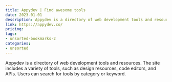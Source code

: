 ```yaml
---
title: Appydev | Find awesome tools
date: 2023-01-01
description: Appydev is a directory of web development tools and resources. The site includes a variety of tools, such as design resources, code editors, and APIs. Users can search for tools by category or keyword.
link: https://appydev.co/
pricing: 
tags: 
- unsorted-bookmarks-2 
categories: 
- unsorted 
---
```


Appydev is a directory of web development tools and resources. The site includes a variety of tools, such as design resources, code editors, and APIs. Users can search for tools by category or keyword.